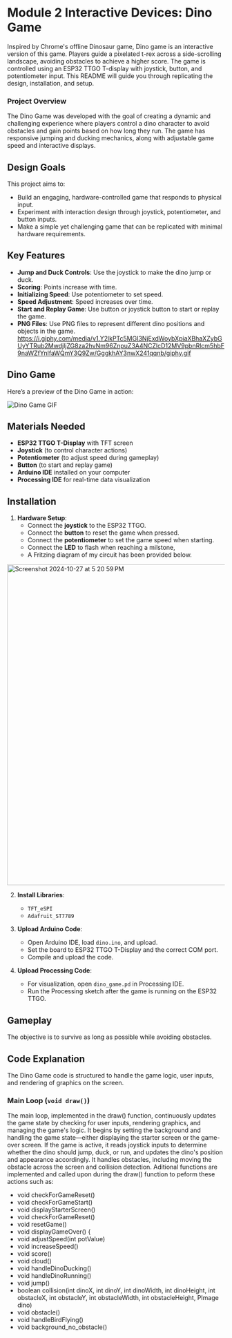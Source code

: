 # Module 2 Interactive Devices: Dino Game
Inspired by Chrome's offline Dinosaur game, Dino game is an interactive version of this game. Players guide a pixelated t-rex across a side-scrolling landscape, avoiding obstacles to achieve a higher score. The game is controlled using an ESP32 TTGO T-display with joystick, button, and potentiometer input. This README will guide you through replicating the design, installation, and setup.

### Project Overview
The Dino Game was developed with the goal of creating a dynamic and challenging experience where players control a dino character to avoid obstacles and gain points based on how long they run. The game has responsive jumping and ducking mechanics, along with adjustable game speed and interactive displays.

## Design Goals
This project aims to:
- Build an engaging, hardware-controlled game that responds to physical input.
- Experiment with interaction design through joystick, potentiometer, and button inputs.
- Make a simple yet challenging game that can be replicated with minimal hardware requirements.

## Key Features  <!-- H3: For subsections within a section -->
- **Jump and Duck Controls**: Use the joystick to make the dino jump or duck.
- **Scoring**: Points increase with time.
- **Initializing Speed**: Use potentiometer to set speed.
- **Speed Adjustment**: Speed increases over time.
- **Start and Replay Game**: Use button or joystick button to start or replay the game.
- **PNG Files**: Use PNG files to represent different dino positions and objects in the game.
https://i.giphy.com/media/v1.Y2lkPTc5MGI3NjExdWoybXpiaXBhaXZybGUyYTRub2MwdjljZG8za2hvNm96ZnpuZ3A4NCZlcD12MV9pbnRlcm5hbF9naWZfYnlfaWQmY3Q9Zw/GggkhAY3nwX241qqnb/giphy.gif

## Dino Game

Here’s a preview of the Dino Game in action:

![Dino Game GIF](https://i.giphy.com/media/v1.Y2lkPTc5MGI3NjExdWoybXpiaXBhaXZybGUyYTRub2MwdjljZG8za2hvNm96ZnpuZ3A4NCZlcD12MV9pbnRlcm5hbF9naWZfYnlfaWQmY3Q9Zw/GggkhAY3nwX241qqnb/giphy.gif)

## Materials Needed
- **ESP32 TTGO T-Display** with TFT screen
- **Joystick** (to control character actions)
- **Potentiometer** (to adjust speed during gameplay)
- **Button** (to start and replay game)
- **Arduino IDE** installed on your computer
- **Processing IDE** for real-time data visualization

## Installation
1. **Hardware Setup**:
   - Connect the **joystick** to the ESP32 TTGO.
   - Connect the **button** to reset the game when pressed.
   - Connect the **potentiometer** to set the game speed when starting.
   - Connect the **LED** to flash when reaching a milstone,
   - A Fritzing diagram of my circuit has been provided below.
<img width="743" alt="Screenshot 2024-10-27 at 5 20 59 PM" src="https://github.com/user-attachments/assets/80dc597f-4541-4559-af3f-bba3b0febaea">

2. **Install Libraries**:
   - `TFT_eSPI`
   - `Adafruit_ST7789`

3. **Upload Arduino Code**:
   - Open Arduino IDE, load `dino.ino`, and upload.
   - Set the board to ESP32 TTGO T-Display and the correct COM port.
   - Compile and upload the code.
  
3. **Upload Processing Code**:
   - For visualization, open `dino_game.pd` in Processing IDE.
   - Run the Processing sketch after the game is running on the ESP32 TTGO.
  
## Gameplay
The objective is to survive as long as possible while avoiding obstacles.

## Code Explanation
The Dino Game code is structured to handle the game logic, user inputs, and rendering of graphics on the screen.

### Main Loop (`void draw()`)
The main loop, implemented in the draw() function, continuously updates the game state by checking for user inputs, rendering graphics, and managing the game's logic. It begins by setting the background and handling the game state—either displaying the starter screen or the game-over screen. If the game is active, it reads joystick inputs to determine whether the dino should jump, duck, or run, and updates the dino's position and appearance accordingly. It handles obstacles, including moving the obstacle across the screen and collision detection. Aditional functions are implemented and called upon during the draw() function to peform these actions such as:
- void checkForGameReset()
- void checkForGameStart()
- void displayStarterScreen()
- void checkForGameReset()
- void resetGame()
- void displayGameOver() {
- void adjustSpeed(int potValue)
- void increaseSpeed()
- void score()
- void cloud()
- void handleDinoDucking()
- void handleDinoRunning()
- void jump()
- boolean collision(int dinoX, int dinoY, int dinoWidth, int dinoHeight, int obstacleX, int obstacleY, int obstacleWidth, int obstacleHeight, PImage dino)
- void obstacle()
- void handleBirdFlying()
- void background_no_obstacle()
